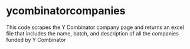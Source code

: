 # ycombinatorcompanies
This code scrapes the Y Combinator company page and returns an excel file that includes the name, batch, and description of all the companies funded by Y Combinator

